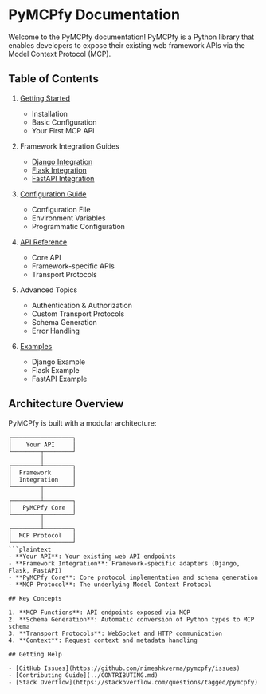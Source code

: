 # PyMCPfy Documentation

Welcome to the PyMCPfy documentation! PyMCPfy is a Python library that enables developers to expose their existing web framework APIs via the Model Context Protocol (MCP).

## Table of Contents

1. [Getting Started](getting_started.md)
   - Installation
   - Basic Configuration
   - Your First MCP API

2. Framework Integration Guides
   - [Django Integration](django_integration.md)
   - [Flask Integration](flask_integration.md)
   - [FastAPI Integration](fastapi_integration.md)

3. [Configuration Guide](configuration.md)
   - Configuration File
   - Environment Variables
   - Programmatic Configuration

4. [API Reference](api_reference.md)
   - Core API
   - Framework-specific APIs
   - Transport Protocols

5. Advanced Topics
   - Authentication & Authorization
   - Custom Transport Protocols
   - Schema Generation
   - Error Handling

6. [Examples](../examples/)
   - Django Example
   - Flask Example
   - FastAPI Example

## Architecture Overview

PyMCPfy is built with a modular architecture:

```plaintext
┌─────────────────┐
│    Your API     │
└────────┬────────┘
         │
┌────────┴────────┐
│  Framework      │
│  Integration    │
└────────┬────────┘
         │
┌────────┴────────┐
│   PyMCPfy Core  │
└────────┬────────┘
         │
┌────────┴────────┐
│  MCP Protocol   │
└─────────────────┘
```plaintext
- **Your API**: Your existing web API endpoints
- **Framework Integration**: Framework-specific adapters (Django, Flask, FastAPI)
- **PyMCPfy Core**: Core protocol implementation and schema generation
- **MCP Protocol**: The underlying Model Context Protocol

## Key Concepts

1. **MCP Functions**: API endpoints exposed via MCP
2. **Schema Generation**: Automatic conversion of Python types to MCP schema
3. **Transport Protocols**: WebSocket and HTTP communication
4. **Context**: Request context and metadata handling

## Getting Help

- [GitHub Issues](https://github.com/nimeshkverma/pymcpfy/issues)
- [Contributing Guide](../CONTRIBUTING.md)
- [Stack Overflow](https://stackoverflow.com/questions/tagged/pymcpfy)
